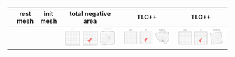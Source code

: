 |   | rest mesh | init mesh | total negative area | TLC++ | TLC++ |
|---|-----------|-----------|---------------------|-------|-------|
|   |           |           | ![](figure/eg1_sumNeg.png) |   ![](figure/eg1_subLift_1.png)    |   ![](figure/eg1_subLift_2.png)    |